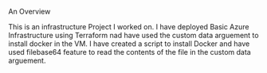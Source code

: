 An Overview 

This is an infrastructure Project I worked on. I have deployed Basic Azure Infrastructure using Terraform nad have used the custom data arguement to install docker in the VM. I have created a script to install Docker and have used filebase64 feature to read the contents of the file in the custom data arguement.
